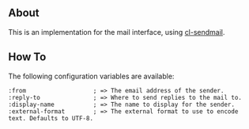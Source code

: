 ## About
This is an implementation for the mail interface, using [cl-sendmail](http://quickdocs.org/cl-sendmail/).

## How To
The following configuration variables are available:

```
:from                   ; => The email address of the sender.
:reply-to               ; => Where to send replies to the mail to.
:display-name           ; => The name to display for the sender.
:external-format        ; => The external format to use to encode text. Defaults to UTF-8.
```
